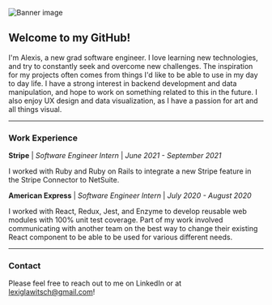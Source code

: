 ![Banner image](https://i.imgur.com/6jME6Gk.png)

## Welcome to my GitHub!

I'm Alexis, a new grad software engineer. I love learning new technologies, and try to constantly seek and overcome new challenges. The inspiration for my projects often comes from things I'd like to be able to use in my day to day life. I have a strong interest in backend development and data manipulation, and hope to work on something related to this in the future. I also enjoy UX design and data visualization, as I have a passion for art and all things visual.

---

### Work Experience

**Stripe** | *Software Engineer Intern* | *June 2021 - September 2021*

I worked with Ruby and Ruby on Rails to integrate a new Stripe feature in the Stripe Connector to NetSuite.

**American Express** | *Software Engineer Intern* | *July 2020 - August 2020*

I worked with React, Redux, Jest, and Enzyme to develop reusable web modules with 100% unit test coverage. Part of my work involved communicating with another team on the best way to change their existing React component to be able to be used for various different needs.

---

### Contact

Please feel free to reach out to me on LinkedIn or at lexiglawitsch@gmail.com!

<!--
**AlexisGlawitsch/AlexisGlawitsch** is a ✨ _special_ ✨ repository because its `README.md` (this file) appears on your GitHub profile.

Here are some ideas to get you started:

- 🔭 I’m currently working on ...
- 🌱 I’m currently learning ...
- 👯 I’m looking to collaborate on ...
- 🤔 I’m looking for help with ...
- 💬 Ask me about ...
- 📫 How to reach me: ...
- 😄 Pronouns: ...
- ⚡ Fun fact: ...
-->
